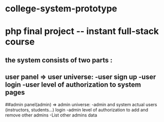 # college-system-prototype
php final project -- instant full-stack course
=============================================
## the system consists of two parts :
user panel => user universe:
    -user sign up
    -user login
    -user level of authorization to system pages
----------------------------------------------
##admin panel(admin) => admin universe:
    -admin and system actual users (instructors, students...) login
    -admin level of authorization to add and remove other admins
    -List other admins data
